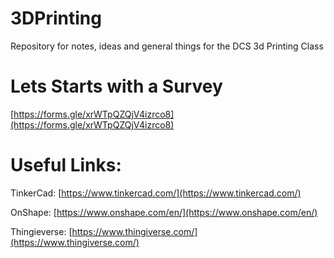 # 3DPrinting
Repository for notes, ideas and general things for the DCS 3d Printing Class

# Lets Starts with a Survey

[https://forms.gle/xrWTpQZQjV4izrco8](https://forms.gle/xrWTpQZQjV4izrco8)


# Useful Links:

TinkerCad:
[https://www.tinkercad.com/](https://www.tinkercad.com/)

OnShape:
[https://www.onshape.com/en/](https://www.onshape.com/en/)

Thingieverse:
[https://www.thingiverse.com/](https://www.thingiverse.com/)

